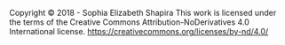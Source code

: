 Copyright © 2018 - Sophia Elizabeth Shapira
This work is licensed under the terms of the Creative Commons Attribution-NoDerivatives 4.0 International license. <https://creativecommons.org/licenses/by-nd/4.0/>
